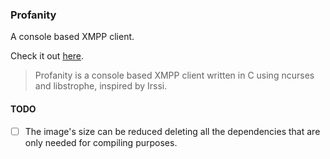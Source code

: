 ### Profanity

A console based XMPP client.

Check it out [here](http://www.profanity.im).

> Profanity is a console based XMPP client written in C using ncurses and libstrophe, inspired by Irssi.

#### TODO

- [ ] The image's size can be reduced deleting all the dependencies that are only needed for compiling purposes.

